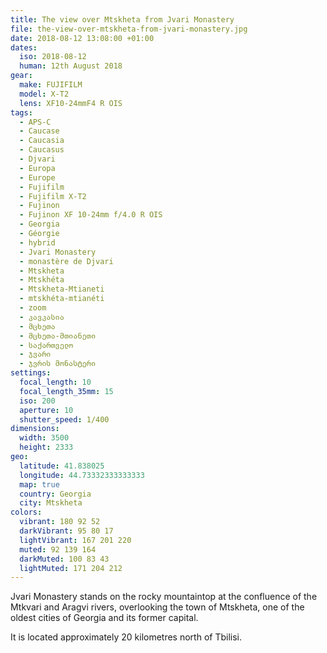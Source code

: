 ```yaml
---
title: The view over Mtskheta from Jvari Monastery
file: the-view-over-mtskheta-from-jvari-monastery.jpg
date: 2018-08-12 13:08:00 +01:00
dates:
  iso: 2018-08-12
  human: 12th August 2018
gear:
  make: FUJIFILM
  model: X-T2
  lens: XF10-24mmF4 R OIS
tags:
  - APS-C
  - Caucase
  - Caucasia
  - Caucasus
  - Djvari
  - Europa
  - Europe
  - Fujifilm
  - Fujifilm X-T2
  - Fujinon
  - Fujinon XF 10-24mm f/4.0 R OIS
  - Georgia
  - Géorgie
  - hybrid
  - Jvari Monastery
  - monastère de Djvari
  - Mtskheta
  - Mtskhéta
  - Mtskheta-Mtianeti
  - mtskhéta-mtianéti
  - zoom
  - კავკასია
  - მცხეთა
  - მცხეთა-მთიანეთი
  - საქართველო
  - ჯვარი
  - ჯვრის მონასტერი
settings:
  focal_length: 10
  focal_length_35mm: 15
  iso: 200
  aperture: 10
  shutter_speed: 1/400
dimensions:
  width: 3500
  height: 2333
geo:
  latitude: 41.838025
  longitude: 44.73332333333333
  map: true
  country: Georgia
  city: Mtskheta
colors:
  vibrant: 180 92 52
  darkVibrant: 95 80 17
  lightVibrant: 167 201 220
  muted: 92 139 164
  darkMuted: 100 83 43
  lightMuted: 171 204 212
---
```


Jvari Monastery stands on the rocky mountaintop at the confluence of the Mtkvari and Aragvi rivers, overlooking the town of Mtskheta, one of the oldest cities of Georgia and its former capital.

It is located approximately 20 kilometres north of Tbilisi.
